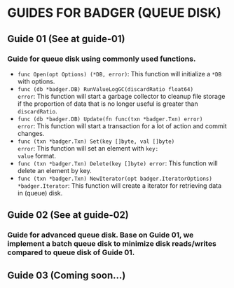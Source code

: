 # GUIDES FOR BADGER (QUEUE DISK)

## Guide 01 (See at guide-01)

### Guide for queue disk using commonly used functions.

- <code>func Open(opt Options) (*DB, error)</code>: This function will initialize a <code>*DB</code> with options.
- <code>func (db *badger.DB) RunValueLogGC(discardRatio float64) error</code>: This function will start a garbage collector to cleanup file storage if the proportion of data that is no longer useful is greater than <code>discardRatio</code>.
- <code>func (db *badger.DB) Update(fn func(txn *badger.Txn) error) error</code>: This function will start a transaction for a lot of action and commit changes.
- <code>func (txn *badger.Txn) Set(key []byte, val []byte) error</code>: This function will set an element with <code>key: value</code> format.
- <code>func (txn *badger.Txn) Delete(key []byte) error</code>: This function will delete an element by key.
- <code>func (txn *badger.Txn) NewIterator(opt badger.IteratorOptions) *badger.Iterator</code>: This function will create a iterator for retrieving data in (queue) disk.

## Guide 02 (See at guide-02)

### Guide for advanced queue disk. Base on Guide 01, we implement a batch queue disk to minimize disk reads/writes compared to queue disk of Guide 01.

## Guide 03 (Coming soon...)
